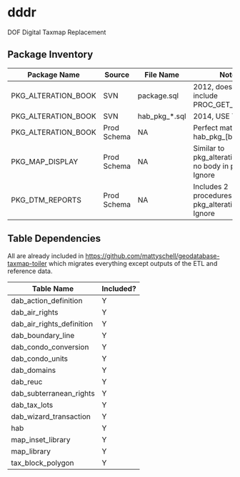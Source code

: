 # dddr

DOF Digital Taxmap Replacement

## Package Inventory

| Package Name | Source | File Name | Notes |
| --- | --- | --- | --- |
| PKG_ALTERATION_BOOK | SVN | package.sql | 2012, does not include PROC_GET_HAB_LIST |
| PKG_ALTERATION_BOOK | SVN | hab_pkg_*.sql | 2014, USE THIS ONE |
| PKG_ALTERATION_BOOK | Prod Schema | NA | Perfect match with hab_pkg_[body|spec].sql |
| PKG_MAP_DISPLAY | Prod Schema | NA | Similar to pkg_alteration_book, no body in prod. Ignore | 
| PKG_DTM_REPORTS | Prod Schema | NA | Includes 2 procedures also in pkg_alteration_book. Ignore | 



## Table Dependencies

All are already included in https://github.com/mattyschell/geodatabase-taxmap-toiler which migrates everything except outputs of the ETL and reference data.

| Table Name | Included? |
| ---- | ---- |
| dab_action_definition | Y |
| dab_air_rights | Y |
| dab_air_rights_definition | Y |
| dab_boundary_line | Y |
| dab_condo_conversion | Y |
| dab_condo_units | Y |
| dab_domains | Y |
| dab_reuc | Y |
| dab_subterranean_rights | Y |
| dab_tax_lots | Y |
| dab_wizard_transaction | Y |
| hab | Y |
| map_inset_library | Y |
| map_library | Y |
| tax_block_polygon | Y | 